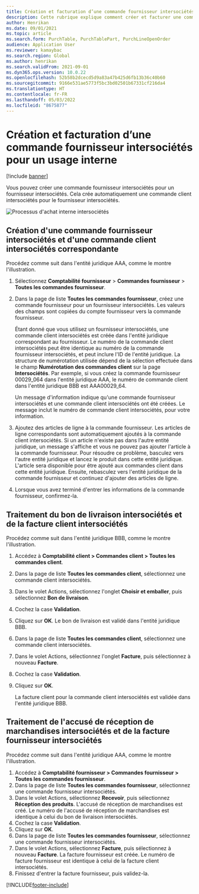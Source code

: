 ```yaml
---
title: Création et facturation d’une commande fournisseur intersociétés pour un usage interne
description: Cette rubrique explique comment créer et facturer une commande fournisseur intersociétés pour un usage interne
author: Henrikan
ms.date: 09/01/2021
ms.topic: article
ms.search.form: PurchTable, PurchTablePart, PurchLineOpenOrder
audience: Application User
ms.reviewer: kamaybac
ms.search.region: Global
ms.author: henrikan
ms.search.validFrom: 2021-09-01
ms.dyn365.ops.version: 10.0.22
ms.openlocfilehash: 52b58b2dcecd5d9a83a47b425d6fb13b36c40b60
ms.sourcegitcommit: 9166e531ae5773f5bc3bd02501b67331cf216da4
ms.translationtype: HT
ms.contentlocale: fr-FR
ms.lasthandoff: 05/03/2022
ms.locfileid: "8675877"
---
```

# <a name="create-and-invoice-an-intercompany-purchase-order-for-internal-use"></a>Création et facturation d’une commande fournisseur intersociétés pour un usage interne

[!include [banner](../../includes/banner.md)]

Vous pouvez créer une commande fournisseur intersociétés pour un fournisseur intersociétés. Cela crée automatiquement une commande client intersociétés pour le fournisseur intersociétés.

![Processus d'achat interne intersociétés](media/intercompanypurchaseprocess.png)

## <a name="create-an-intercompany-purchase-order-and-a-corresponding-intercompany-sales-order"></a>Création d'une commande fournisseur intersociétés et d'une commande client intersociétés correspondante

Procédez comme suit dans l'entité juridique AAA, comme le montre l'illustration.

1. Sélectionnez **Comptabilité fournisseur** \> **Commandes fournisseur** \> **Toutes les commandes fournisseur**.
1. Dans la page de liste **Toutes les commandes fournisseur**, créez une commande fournisseur pour un fournisseur intersociétés. Les valeurs des champs sont copiées du compte fournisseur vers la commande fournisseur.

    Étant donné que vous utilisez un fournisseur intersociétés, une commande client intersociétés est créée dans l'entité juridique correspondant au fournisseur. Le numéro de la commande client intersociétés peut être identique au numéro de la commande fournisseur intersociétés, et peut inclure l'ID de l'entité juridique. La structure de numérotation utilisée dépend de la sélection effectuée dans le champ **Numérotation des commandes client** sur la page **Intersociétés**. Par exemple, si vous créez la commande fournisseur 00029\_064 dans l'entité juridique AAA, le numéro de commande client dans l'entité juridique BBB est AAA00029\_64.

    Un message d'information indique qu'une commande fournisseur intersociétés et une commande client intersociétés ont été créées. Le message inclut le numéro de commande client intersociétés, pour votre information.

1. Ajoutez des articles de ligne à la commande fournisseur. Les articles de ligne correspondants sont automatiquement ajoutés à la commande client intersociétés. Si un article n'existe pas dans l'autre entité juridique, un message s'affiche et vous ne pouvez pas ajouter l'article à la commande fournisseur. Pour résoudre ce problème, basculez vers l'autre entité juridique et lancez le produit dans cette entité juridique. L'article sera disponible pour être ajouté aux commandes client dans cette entité juridique. Ensuite, rebasculez vers l'entité juridique de la commande fournisseur et continuez d'ajouter des articles de ligne.
1. Lorsque vous avez terminé d'entrer les informations de la commande fournisseur, confirmez-la.

## <a name="process-the-intercompany-packing-slip-and-customer-invoice"></a>Traitement du bon de livraison intersociétés et de la facture client intersociétés

Procédez comme suit dans l'entité juridique BBB, comme le montre l'illustration.

1. Accédez à **Comptabilité client \> Commandes client \> Toutes les commandes client**.
1. Dans la page de liste **Toutes les commandes client**, sélectionnez une commande client intersociétés.
1. Dans le volet Actions, sélectionnez l'onglet **Choisir et emballer**, puis sélectionnez **Bon de livraison**.
1. Cochez la case **Validation**.
1. Cliquez sur **OK**. Le bon de livraison est validé dans l'entité juridique BBB.
1. Dans la page de liste **Toutes les commandes client**, sélectionnez une commande client intersociétés.
1. Dans le volet Actions, sélectionnez l'onglet **Facture**, puis sélectionnez à nouveau **Facture**.
1. Cochez la case **Validation**.
1. Cliquez sur **OK**.

    La facture client pour la commande client intersociétés est validée dans l'entité juridique BBB.

## <a name="process-the-intercompany-product-receipt-and-vendor-invoice"></a>Traitement de l'accusé de réception de marchandises intersociétés et de la facture fournisseur intersociétés

Procédez comme suit dans l'entité juridique AAA, comme le montre l'illustration.

1. Accédez à **Comptabilité fournisseur \> Commandes fournisseur \> Toutes les commandes fournisseur**.
1. Dans la page de liste **Toutes les commandes fournisseur**, sélectionnez une commande fournisseur intersociétés.
1. Dans le volet Actions, sélectionnez **Recevoir**, puis sélectionnez **Réception des produits**. L'accusé de réception de marchandises est créé. Le numéro de l'accusé de réception de marchandises est identique à celui du bon de livraison intersociétés.
1. Cochez la case **Validation**.
1. Cliquez sur **OK**.
1. Dans la page de liste **Toutes les commandes fournisseur**, sélectionnez une commande fournisseur intersociétés.
1. Dans le volet Actions, sélectionnez **Facture**, puis sélectionnez à nouveau **Facture**. La facture fournisseur est créée. Le numéro de facture fournisseur est identique à celui de la facture client intersociétés.
1. Finissez d'entrer la facture fournisseur, puis validez-la.

[!INCLUDE[footer-include](../../includes/footer-banner.md)]
